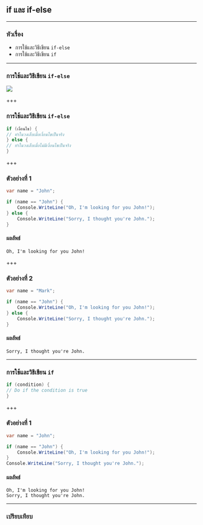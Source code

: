 ## if และ if-else

---

### หัวเรื่อง

- การใช้และวิธีเขียน `if-else`
- การใช้และวิธีเขียน `if`

---

### การใช้และวิธีเขียน `if-else`

![](https://scontent.fbkk12-1.fna.fbcdn.net/v/t1.15752-9/80509824_2382624285181242_6796320454932955136_n.png?_nc_cat=101&_nc_eui2=AeGH9zWFEw9rajFjxRkqedP3XPi-SBGOiOK-Y74sBSHBFV2WnXTgfBrjy7nkuTi7O1kDYq5JHMXSIH0ioIv1dNDlSCvoXaXnoLfCJNt8VaSeAA&_nc_oc=AQlA_cBv6PAf1KZzHdKCeEOZByqhJdo2uWQGw9F8l4xAhQyQFIOCTuEiDfAh-EYkfE8&_nc_ht=scontent.fbkk12-1.fna&oh=df7d5950f1ae31596f8fa88b208ff54e&oe=5E97EE32)

+++

### การใช้และวิธีเขียน `if-else`

```csharp
if (เงื่อนไข) {
// ทำในวงเล็บเมื่อเงื่อนไขเป็นจริง
} else {
// ทำในวงเล็บเมื่อไม่มีเงื่อนไขเป็นจริง
}
```

+++

### ตัวอย่างที่ 1

```csharp
var name = "John";

if (name == "John") {
	Console.WriteLine("Oh, I'm looking for you John!");
} else {
	Console.WriteLine("Sorry, I thought you're John.");
}
```

#### ผลลัพธ์

```text
Oh, I'm looking for you John!
```

+++

### ตัวอย่างที่ 2

```csharp
var name = "Mark";

if (name == "John") {
	Console.WriteLine("Oh, I'm looking for you John!");
} else {
	Console.WriteLine("Sorry, I thought you're John.");
}
```

#### ผลลัพธ์

```text
Sorry, I thought you're John.
```

---

### การใช้และวิธีเขียน `if` 

```csharp
if (condition) {
// Do if the condition is true
}
```

+++

### ตัวอย่างที่ 1

```csharp
var name = "John";

if (name == "John") {
	Console.WriteLine("Oh, I'm looking for you John!");
}
Console.WriteLine("Sorry, I thought you're John.");
```

#### ผลลัพธ์

```text
Oh, I'm looking for you John!
Sorry, I thought you're John.
```
---

### เปรียบเทียบ
